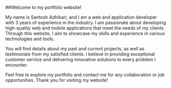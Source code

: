 ##Welcome to my portfolio website!

My name is Santosh Adhikari, and I am a web and application developer with 3 years of experience in the industry. I am passionate about developing high-quality web and mobile applications that meet the needs of my clients. Through this website, I aim to showcase my skills and experience in various technologies and tools.

You will find details about my past and current projects, as well as testimonials from my satisfied clients. I believe in providing exceptional customer service and delivering innovative solutions to every problem I encounter.

Feel free to explore my portfolio and contact me for any collaboration or job opportunities. Thank you for visiting my website!
